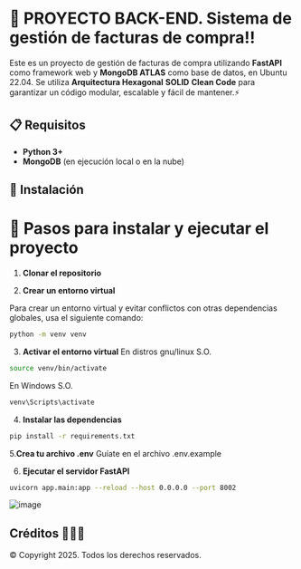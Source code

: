 # 🚀 PROYECTO BACK-END. Sistema de gestión de facturas de compra!!

Este es un proyecto de gestión de facturas de compra utilizando **FastAPI** como framework web y **MongoDB ATLAS** como base de datos, en Ubuntu 22.04. Se utiliza **Arquitectura Hexagonal** **SOLID** **Clean Code** para garantizar un código modular, escalable y fácil de mantener.⚡️

## 📋 Requisitos

- **Python 3+**
- **MongoDB** (en ejecución local o en la nube)

## 🔧 Instalación
# 📖 Pasos para instalar y ejecutar el proyecto

1. **Clonar el repositorio**

2. **Crear un entorno virtual**

Para crear un entorno virtual y evitar conflictos con otras dependencias globales, usa el siguiente comando:

```bash
python -m venv venv
```

3. **Activar el entorno virtual**
En distros gnu/linux S.O.
```bash
source venv/bin/activate
```
En Windows S.O.
```bash
venv\Scripts\activate
```

4. **Instalar las dependencias**
```bash
pip install -r requirements.txt
```

5.**Crea tu archivo .env**
Guíate en el archivo .env.example

6. **Ejecutar el servidor FastAPI**
```bash
uvicorn app.main:app --reload --host 0.0.0.0 --port 8002
```
![image](https://github.com/user-attachments/assets/dc57431c-ba80-4710-a8c0-b128ae6abd3e)


## Créditos 👨🏻‍💻
&copy; Copyright 2025. Todos los derechos reservados.
